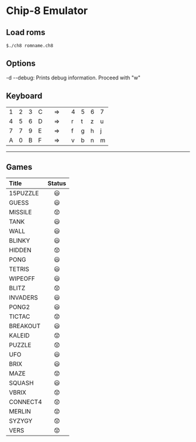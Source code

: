 # Chip-8 Emulator

## Load roms
```
$./ch8 romname.ch8
```

## Options
-d  --debug: Prints debug information. Proceed with "w"

## Keyboard


|   |   |   |   | |    |  |   |   |   |   |
|---|---|---|---|-|----|--|---|---|---|---|
| 1 | 2 | 3 | C | | => |  | 4 | 5 | 6 | 7 |
| 4 | 5 | 6 | D | | => |  | r | t | z | u |
| 7 | 7 | 9 | E | | => |  | f | g | h | j |
| A | 0 | B | F | | => |  | v | b | n | m |

***


## Games

| Title  | Status    |
|:--------|:---------:|
|15PUZZLE|    😃   |
|GUESS   |    😃   | 
|MISSILE |    😟   |
|TANK    |    😃   |
|WALL    |    😃   |
|BLINKY  |    😃   |
|HIDDEN  |    😟   |
|PONG    |    😃   |
|TETRIS  |    😃   |
|WIPEOFF |    😃   |
|BLITZ   |    😟   | 
|INVADERS|    😃   |
|PONG2   |    😃   |
|TICTAC  |    😟   |
|BREAKOUT|    😃   |
|KALEID  |    😟   |
|PUZZLE  |    😟   |
|UFO     |    😃   |
|BRIX    |    😃   |
|MAZE    |    😟   |
|SQUASH  |    😃   |
|VBRIX   |    😟   |
|CONNECT4|    😟   |
|MERLIN  |    😟   |
|SYZYGY  |    😟   |
|VERS    |    😟   |

